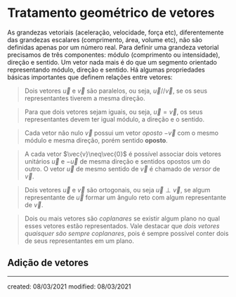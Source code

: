 # Tratamento geométrico de vetores
As grandezas vetoriais (aceleração, velocidade, força etc), diferentemente das grandezas escalares (comprimento, área, volume etc), não são definidas apenas por um número real. Para definir uma grandeza vetorial precisamos de três componentes: módulo (comprimento ou intensidade), direção e sentido.
Um vetor nada mais é do que um segmento orientado representando módulo, direção e sentido. Há algumas propriedades básicas importantes que definem relações entre vetores:
> Dois vetores $\vec{u}$ e $\vec{v}$ são paralelos, ou seja, $\vec{u}//\vec{v}$, se os seus representantes tiverem a mesma direção. 

> Para que dois vetores sejam iguais, ou seja, $\vec{u}=\vec{v}$, os seus representantes devem ter igual módulo, a direção e o sentido.

> Cada vetor não nulo $\vec{v}$ possui um vetor *oposto* $-\vec{v}$ com o mesmo módulo e mesma direção, porém sentido **oposto**.

> A cada vetor $\vec{v}\neq\vec{0}$ é possível associar dois vetores unitários $\vec{u}$ e $-\vec{u}$ de mesma direção e sentidos opostos um do outro. O vetor $\vec{u}$ de mesmo sentido de $\vec{v}$ é chamado de *versor* de $\vec{v}$.

> Dois vetores $\vec{u}$ e $\vec{v}$ são ortogonais, ou seja $\vec{u}\perp\vec{v}$, se algum representante de $\vec{u}$ formar um ângulo reto com algum representante de $\vec{v}$.

> Dois ou mais vetores são *coplanares* se existir algum plano no qual esses vetores estão representados. Vale destacar que *dois vetores quaisquer são sempre coplanares*, pois é sempre possível conter dois de seus representantes em um plano.

## Adição de vetores

---

created: 08/03/2021
modified: 08/03/2021